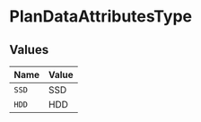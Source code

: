 # PlanDataAttributesType


## Values

| Name  | Value |
| ----- | ----- |
| `SSD` | SSD   |
| `HDD` | HDD   |
